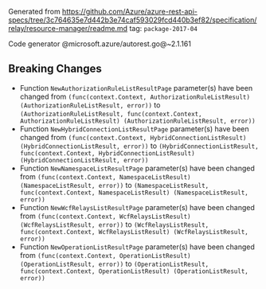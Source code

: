 Generated from https://github.com/Azure/azure-rest-api-specs/tree/3c764635e7d442b3e74caf593029fcd440b3ef82/specification/relay/resource-manager/readme.md tag: `package-2017-04`

Code generator @microsoft.azure/autorest.go@~2.1.161

## Breaking Changes

- Function `NewAuthorizationRuleListResultPage` parameter(s) have been changed from `(func(context.Context, AuthorizationRuleListResult) (AuthorizationRuleListResult, error))` to `(AuthorizationRuleListResult, func(context.Context, AuthorizationRuleListResult) (AuthorizationRuleListResult, error))`
- Function `NewHybridConnectionListResultPage` parameter(s) have been changed from `(func(context.Context, HybridConnectionListResult) (HybridConnectionListResult, error))` to `(HybridConnectionListResult, func(context.Context, HybridConnectionListResult) (HybridConnectionListResult, error))`
- Function `NewNamespaceListResultPage` parameter(s) have been changed from `(func(context.Context, NamespaceListResult) (NamespaceListResult, error))` to `(NamespaceListResult, func(context.Context, NamespaceListResult) (NamespaceListResult, error))`
- Function `NewWcfRelaysListResultPage` parameter(s) have been changed from `(func(context.Context, WcfRelaysListResult) (WcfRelaysListResult, error))` to `(WcfRelaysListResult, func(context.Context, WcfRelaysListResult) (WcfRelaysListResult, error))`
- Function `NewOperationListResultPage` parameter(s) have been changed from `(func(context.Context, OperationListResult) (OperationListResult, error))` to `(OperationListResult, func(context.Context, OperationListResult) (OperationListResult, error))`
